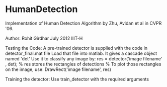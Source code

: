 HumanDetection
==============
Implementation of Human Detection Algorithm by Zhu, Avidan et al in CVPR '06.

Author: Rohit Girdhar
        July 2012
        IIIT-H

Testing the Code:
    A pre-trained detector is supplied with the code in detector_final.mat file
    Load that file into matlab. It gives a cascade object named 'det'
    Use it to classify any image by:
        res = detector('image filename' , det);
        % res stores the rectangles of detections
        % To plot those rectangles on the image, use:
        DrawRect('image filename', res)

Training the detector:
    Use train_detector with the required arguments
